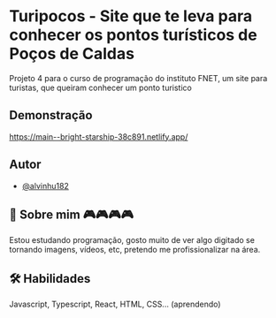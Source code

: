 
# Turipocos - Site que te leva para conhecer os pontos turísticos de Poços de Caldas

Projeto 4 para o curso de programação do instituto FNET, um site para turistas, que queiram conhecer um ponto turistico
## Demonstração

https://main--bright-starship-38c891.netlify.app/


## Autor

- [@alvinhu182](https://www.github.com/alvinhu182)


## 🚀 Sobre mim 🎮🎮🎮🎮
Estou estudando programação, gosto muito de ver algo digitado se tornando imagens, vídeos, etc, pretendo me profissionalizar na área.  

## 🛠 Habilidades
Javascript, Typescript, React, HTML, CSS... (aprendendo)

